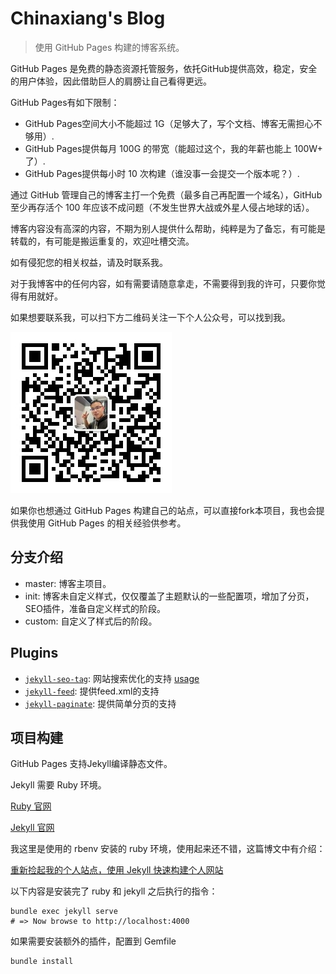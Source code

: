 # Chinaxiang's Blog

> 使用 GitHub Pages 构建的博客系统。

GitHub Pages 是免费的静态资源托管服务，依托GitHub提供高效，稳定，安全的用户体验，因此借助巨人的肩膀让自己看得更远。

GitHub Pages有如下限制：

- GitHub Pages空间大小不能超过 1G（足够大了，写个文档、博客无需担心不够用）.
- GitHub Pages提供每月 100G 的带宽（能超过这个，我的年薪也能上 100W+ 了）.
- GitHub Pages提供每小时 10 次构建（谁没事一会提交一个版本呢？）.

通过 GitHub 管理自己的博客主打一个免费（最多自己再配置一个域名），GitHub 至少再存活个 100 年应该不成问题（不发生世界大战或外星人侵占地球的话）。

博客内容没有高深的内容，不期为别人提供什么帮助，纯粹是为了备忘，有可能是转载的，有可能是搬运重复的，欢迎吐槽交流。

如有侵犯您的相关权益，请及时联系我。

对于我博客中的任何内容，如有需要请随意拿走，不需要得到我的许可，只要你觉得有用就好。

如果想要联系我，可以扫下方二维码关注一下个人公众号，可以找到我。

![](./qrcode.jpg)

如果你也想通过 GitHub Pages 构建自己的站点，可以直接fork本项目，我也会提供我使用 GitHub Pages 的相关经验供参考。

## 分支介绍

- master: 博客主项目。
- init: 博客未自定义样式，仅仅覆盖了主题默认的一些配置项，增加了分页，SEO插件，准备自定义样式的阶段。
- custom: 自定义了样式后的阶段。

## Plugins

- [`jekyll-seo-tag`](https://github.com/jekyll/jekyll-seo-tag): 网站搜索优化的支持 [usage](https://github.com/jekyll/jekyll-seo-tag#usage)
- [`jekyll-feed`](https://github.com/jekyll/jekyll-feed): 提供feed.xml的支持
- [`jekyll-paginate`](https://github.com/jekyll/jekyll-paginate): 提供简单分页的支持

## 项目构建

GitHub Pages 支持Jekyll编译静态文件。

Jekyll 需要 Ruby 环境。

[Ruby 官网](https://www.ruby-lang.org/zh_cn/)

[Jekyll 官网](https://jekyllrb.com/)


我这里是使用的 rbenv 安装的 ruby 环境，使用起来还不错，这篇博文中有介绍：

[重新捡起我的个人站点，使用 Jekyll 快速构建个人网站](https://huangyanxiang.com/2024/10/05/%E6%8D%A1%E8%B5%B7%E6%88%91%E7%9A%84%E4%B8%AA%E4%BA%BA%E7%AB%99%E7%82%B9-%E4%BD%BF%E7%94%A8GitHub%E6%9E%84%E5%BB%BA%E5%85%8D%E8%B4%B9%E7%9A%84%E5%8D%9A%E5%AE%A2%E7%BD%91%E7%AB%99.html)

以下内容是安装完了 ruby 和 jekyll 之后执行的指令：

```shell
bundle exec jekyll serve
# => Now browse to http://localhost:4000
```

如果需要安装额外的插件，配置到 Gemfile 

```shell
bundle install
```



